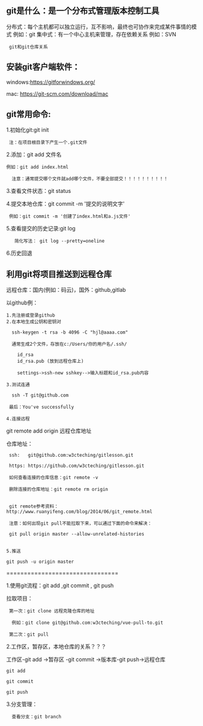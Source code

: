 ## git是什么：是一个分布式管理版本控制工具

   分布式：每个主机都可以独立运行，互不影响，最终也可协作来完成某件事情的模式 例如：git
   集中式：有一个中心主机来管理，存在依赖关系 例如：SVN

     git和git仓库关系

## 安装git客户端软件：

   windows:https://gitforwindows.org/
   
   mac: https://git-scm.com/download/mac

## git常用命令:
  
   1.初始化git:git init  

     注：在项目根目录下产生一个.git文件

   2.添加：git add 文件名

    例如：git add index.html

      注意：通常提交哪个文件就add哪个文件，不要全部提交！！！！！！！！！！

   3.查看文件状态：git status

   4.提交本地仓库：git commit -m '提交的说明文字'

     例如：git commit -m '创建了index.html和a.js文件'

   5.查看提交的历史记录:git log

       简化写法： git log --pretty=oneline

   6.历史回退

      


## 利用git将项目推送到远程仓库

  远程仓库：国内(例如：码云)，国外：github,gitlab


  以github例：

    1.先注册或登录github
    2.在本地生成公钥和密钥对

      ssh-keygen -t rsa -b 4096 -C "hjl@aaaa.com"

      通常生成2个文件，存放在c:/Users/你的用户名/.ssh/

        id_rsa
        id_rsa.pub (放到远程仓库上)

        settings->ssh-new sshkey-->输入标题和id_rsa.pub内容

    3.测试连通

      ssh -T git@github.com

     最后：You've successfully 

    4.连接远程
    
git remote add origin 远程仓库地址

  仓库地址：

     ssh:   git@github.com:w3cteching/gitlesson.git

     https: https://github.com/w3cteching/gitlesson.git

     如何查看连接的仓库信息：git remote -v

     删除连接的仓库地址：git remote rm origin


     git remote参考资料：http://www.ruanyifeng.com/blog/2014/06/git_remote.html

     注意：如何出现git pull不能拉取下来，可以通过下面的命令来解决：

     git pull origin master --allow-unrelated-histories


    5.推送 

    git push -u origin master
================================

  1.使用git流程：git add ,git commit , git push

  拉取项目：

     第一次：git clone 远程克隆仓库的地址

      例如：git clone git@github.com:w3cteching/vue-pull-to.git

     第二次：git pull


   2.工作区，暂存区，本地仓库的关系？？？

   工作区-git add ->暂存区 -git commit ->版本库-git push->远程仓库

    git add

    git commit 

    git push



   3.分支管理：

      查看分支：git branch









   


